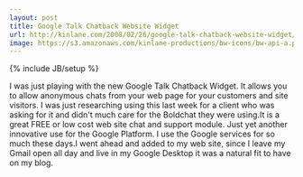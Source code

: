 ```yaml
---
layout: post
title: Google Talk Chatback Website Widget
url: http://kinlane.com/2008/02/26/google-talk-chatback-website-widget/
image: https://s3.amazonaws.com/kinlane-productions/bw-icons/bw-api-a.png
---
```

{% include JB/setup %}
I was just playing with the new Google Talk Chatback Widget.  It allows you to allow anonymous chats from your web page for your customers and site visitors. I was just researching using this last week for a client who was asking for it and didn't much care for the Boldchat they were using.It is a great FREE or low cost web site chat and support module.  Just yet another innovative use for the Google Platform.  I use the Google services for so much these days.I went ahead and added to my web site, since I leave my Gmail open all day and live in my Google Desktop it was a natural fit to have on my blog.